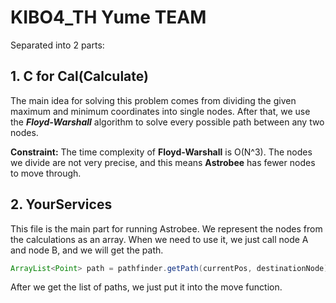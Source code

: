 
# KIBO4_TH Yume TEAM

Separated into 2 parts:

## 1. C for Cal(Calculate)

The main idea for solving this problem comes from dividing the given maximum and minimum coordinates into single nodes. After that, we use the _**Floyd-Warshall**_ algorithm to solve every possible path between any two nodes.

**Constraint:** The time complexity of **Floyd-Warshall** is O(N^3). The nodes we divide are not very precise, and this means **Astrobee** has fewer nodes to move through.

## 2. YourServices

This file is the main part for running Astrobee. We represent the nodes from the calculations as an array. When we need to use it, we just call node A and node B, and we will get the path.
```java
ArrayList<Point> path = pathfinder.getPath(currentPos, destinationNode);
```
After we get the list of paths, we just put it into the move function.
